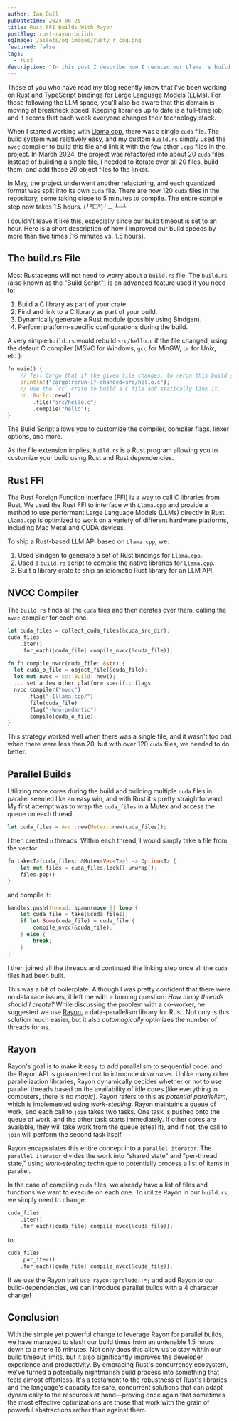 ```yaml
---
author: Ian Bull
pubDatetime: 2024-06-26
title: Rust FFI Builds With Rayon
postSlug: rust-rayon-builds
ogImage: /assets/og_images/rusty_r_cog.png
featured: false
tags:
  - rust
description: "In this post I describe how I reduced our Llama.rs build times from 1.5h to 16min using Rayon"
---
```


Those of you who have read my blog recently know that I've been working on [Rust and TypeScript bindings for Large Language Models (LLMs)](/blog/2024/llamas-and-dinosaurs/llamas-and-dinosaurs). For those following the LLM space, you'll also be aware that this domain is moving at breakneck speed. Keeping libraries up to date is a full-time job, and it seems that each week everyone changes their technology stack.

When I started working with [Llama.cpp](https://github.com/ggerganov/llama.cpp), there was a single `cuda` file. The build system was relatively easy, and my custom `build.rs` simply used the `nvcc` compiler to build this file and link it with the few other `.cpp` files in the project. In March 2024, the project was refactored into about 20 `cuda` files. Instead of building a single file, I needed to iterate over all 20 files, build them, and add those 20 object files to the linker.

In May, the project underwent another refactoring, and each quantized format was split into its own `cuda` file. There are now 120 `cuda` files in the repository, some taking close to 5 minutes to compile. The entire compile step now takes 1.5 hours. (╯°□°)╯︵ ┻━┻

I couldn't leave it like this, especially since our build timeout is set to an hour. Here is a short description of how I improved our build speeds by more than five times (16 minutes vs. 1.5 hours).

## The build.rs File

Most Rustaceans will not need to worry about a `build.rs` file. The `build.rs` (also known as the "Build Script") is an advanced feature used if you need to:

1. Build a C library as part of your crate.
2. Find and link to a C library as part of your build.
3. Dynamically generate a Rust module (possibly using Bindgen).
4. Perform platform-specific configurations during the build.

A very simple `build.rs` would rebuild `src/hello.c` if the file changed, using the default C compiler (MSVC for Windows, `gcc` for MinGW, `cc` for Unix, etc.):

```rust
fn main() {
    // Tell Cargo that if the given file changes, to rerun this build script.
    println!("cargo:rerun-if-changed=src/hello.c");
    // Use the `cc` crate to build a C file and statically link it.
    cc::Build::new()
        .file("src/hello.c")
        .compile("hello");
}
```

The Build Script allows you to customize the compiler, compiler flags, linker options, and more.

As the file extension implies, `build.rs` is a Rust program allowing you to customize your build using Rust and Rust dependencies.

## Rust FFI

The Rust Foreign Function Interface (FFI) is a way to call C libraries from Rust. We used the Rust FFI to interface with `Llama.cpp` and provide a method to use performant Large Language Models (LLMs) directly in Rust. `Llama.cpp` is optimized to work on a variety of different hardware platforms, including Mac Metal and CUDA devices.

To ship a Rust-based LLM API based on `Llama.cpp`, we:

1. Used Bindgen to generate a set of Rust bindings for `Llama.cpp`.
2. Used a `build.rs` script to compile the native libraries for `Llama.cpp`.
3. Built a library crate to ship an idiomatic Rust library for an LLM API.

## NVCC Compiler

The `build.rs` finds all the `cuda` files and then iterates over them, calling the `nvcc` compiler for each one.

```rust
let cuda_files = collect_cuda_files(&cuda_src_dir);
cuda_files
    .iter()
    .for_each(|cuda_file| compile_nvcc(&cuda_file));
```

```rust
fn fn compile_nvcc(cuda_file: &str) {
  let cuda_o_file = object_file(&cuda_file);
  let mut nvcc = cc::Build::new();
  ... set a few other platform specific flags
  nvcc.compiler("nvcc")
      .flag("-Illama.cpp/")
      .file(cuda_file)
      .flag("-Wno-pedantic")
      .compile(cuda_o_file);
}
```

This strategy worked well when there was a single file, and it wasn't too bad when there were less than 20, but with over 120 `cuda` files, we needed to do better.

## Parallel Builds

Utilizing more cores during the build and building multiple `cuda` files in parallel seemed like an easy win, and with Rust it's pretty straightforward. My first attempt was to wrap the `cuda_files` in a Mutex and access the queue on each thread:

```rust
let cuda_files = Arc::new(Mutex::new(cuda_files));
```

I then created `n` threads. Within each thread, I would simply take a file from the vector:

```rust
fn take<T>(cuda_files: &Mutex<Vec<T>>) -> Option<T> {
    let mut files = cuda_files.lock().unwrap();
    files.pop()
}
```

and compile it:

```rust
handles.push(thread::spawn(move || loop {
    let cuda_file = take(&cuda_files);
    if let Some(cuda_file) = cuda_file {
        compile_nvcc(&cuda_file);
    } else {
        break;
    }
}
```

I then joined all the threads and continued the linking step once all the `cuda` files had been built.

This was a bit of boilerplate. Although I was pretty confident that there were no data race issues, it left me with a burning question: _How many threads should I create?_ While discussing the problem with a co-worker, he suggested we use [Rayon](https://crates.io/crates/rayon), a data-parallelism library for Rust. Not only is this solution much easier, but it also _automagically_ optimizes the number of threads for us.

## Rayon

Rayon's goal is to make it easy to add parallelism to sequential code, and the Rayon API is guaranteed not to introduce _data races_. Unlike many other parallelization libraries, Rayon dynamically decides whether or not to use parallel threads based on the availability of idle cores (like everything in computers, there is no _magic_). Rayon refers to this as _potential parallelism_, which is implemented using _work-stealing_. Rayon maintains a queue of work, and each call to `join` takes two tasks. One task is pushed onto the queue of work, and the other task starts immediately. If other cores are available, they will take work from the queue (steal it), and if not, the call to `join` will perform the second task itself.

Rayon encapsulates this entire concept into a `parallel iterator`. The `parallel iterator` divides the work into "shared state" and "per-thread state," using _work-stealing_ technique to potentially process a list of items in parallel.

In the case of compiling `cuda` files, we already have a list of files and functions we want to execute on each one. To utilize Rayon in our `build.rs`, we simply need to change:

```rust
cuda_files
    .iter()
    .for_each(|cuda_file| compile_nvcc(&cuda_file));
```

to:

```rust
cuda_files
    .par_iter()
    .for_each(|cuda_file| compile_nvcc(&cuda_file));
```

If we use the Rayon trait `use rayon::prelude::*;` and add Rayon to our build-dependencies, we can introduce parallel builds with a 4 character change!

## Conclusion

With the simple yet powerful change to leverage Rayon for parallel builds, we have managed to slash our build times from an untenable 1.5 hours down to a mere 16 minutes. Not only does this allow us to stay within our build timeout limits, but it also significantly improves the developer experience and productivity. By embracing Rust's concurrency ecosystem, we've turned a potentially nightmarish build process into something that feels almost effortless. It's a testament to the robustness of Rust's libraries and the language's capacity for safe, concurrent solutions that can adapt dynamically to the resources at hand—proving once again that sometimes the most effective optimizations are those that work with the grain of powerful abstractions rather than against them.
